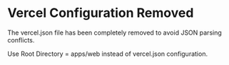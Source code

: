 # Vercel Configuration Removed

The vercel.json file has been completely removed to avoid JSON parsing conflicts.

Use Root Directory = apps/web instead of vercel.json configuration.